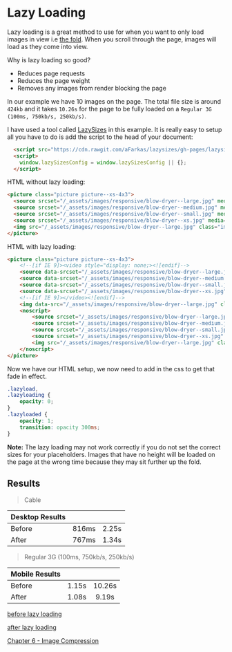 # Lazy Loading

Lazy loading is a great method to use for when you want to only load images in view i.e [the fold](https://www.optimizely.com/optimization-glossary/above-the-fold/). When you scroll through the page, images will load as they come into view.

Why is lazy loading so good?

- Reduces page requests
- Reduces the page weight
- Removes any images from render blocking the page

In our example we have 10 images on the page. The total file size is around `424kb` and it takes `10.26s` for the page to be fully loaded on a `Regular 3G (100ms, 750kb/s, 250kb/s)`.


I have used a tool called [LazySizes](https://github.com/aFarkas/lazysizes) in this example. It is really easy to setup all you have to do is add the script to the head of your document:

```html
  <script src="https://cdn.rawgit.com/aFarkas/lazysizes/gh-pages/lazysizes.min.js" async=""></script>
  <script>
    window.lazySizesConfig = window.lazySizesConfig || {};
  </script>
```

HTML without lazy loading:

```html
<picture class="picture picture--xs-4x3">
  <source srcset="/_assets/images/responsive/blow-dryer--large.jpg" media="(min-width: 1024px)">
  <source srcset="/_assets/images/responsive/blow-dryer--medium.jpg" media="(min-width: 768px) and (max-width: 1023px)">
  <source srcset="/_assets/images/responsive/blow-dryer--small.jpg" media="(min-width: 481px) and (max-width: 767px)">
  <source srcset="/_assets/images/responsive/blow-dryer--xs.jpg" media="(max-width: 480px)">
  <img src="/_assets/images/responsive/blow-dryer--large.jpg" class="image" alt="title" />
</picture>
```

HTML with lazy loading:

```html
<picture class="picture picture--xs-4x3">
	<!--[if IE 9]><video style="display: none;><![endif]-->
	<source data-srcset="/_assets/images/responsive/blow-dryer--large.jpg" media="(min-width: 1024px)">
	<source data-srcset="/_assets/images/responsive/blow-dryer--medium.jpg" media="(min-width: 768px) and (max-width: 1023px)">
	<source data-srcset="/_assets/images/responsive/blow-dryer--small.jpg" media="(min-width: 481px) and (max-width: 767px)">
	<source data-srcset="/_assets/images/responsive/blow-dryer--xs.jpg" media="(max-width: 480px)">
	<!--[if IE 9]></video><![endif]-->
	<img data-src="/_assets/images/responsive/blow-dryer--large.jpg" class="image lazyload" alt="title" />
	<noscript>
		<source srcset="/_assets/images/responsive/blow-dryer--large.jpg" media="(min-width: 1024px)">
		<source srcset="/_assets/images/responsive/blow-dryer--medium.jpg" media="(min-width: 768px) and (max-width: 1023px)">
		<source srcset="/_assets/images/responsive/blow-dryer--small.jpg" media="(min-width: 481px) and (max-width: 767px)">
		<source srcset="/_assets/images/responsive/blow-dryer--xs.jpg" media="(max-width: 480px)">
		<img src="/_assets/images/responsive/blow-dryer--large.jpg" class="image" alt="title" />
	</noscript>
</picture>
```

Now we have our HTML setup, we now need to add in the css to get that fade in effect.

```css
.lazyload,
.lazyloading {
	opacity: 0;
}
.lazyloaded {
	opacity: 1;
	transition: opacity 300ms;
}
```

**Note:** The lazy loading may not work correctly if you do not set the correct sizes for your placeholders. Images that have no height will be loaded on the page at the wrong time because they may sit further up the fold.

## Results

> Cable

|Desktop Results     |      |       |
|--------------------|:----:|:-----:|
|Before              | 816ms| 2.25s|
|After               | 767ms|  1.34s|

> Regular 3G (100ms, 750kb/s, 250kb/s)

|Mobile Results      |      |       |
|--------------------|:----:|:-----:|
|Before              | 1.15s|  10.26s|
|After               | 1.08s|  9.19s|

[before lazy loading](http://performance-kit.surge.sh/04/after.html)

[after lazy loading](http://performance-kit.surge.sh/05/after.html)

[Chapter 6 - Image Compression](https://github.com/code-mattclaffey/performance-kit/tree/master/06-Image-compression/readme.md)
